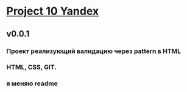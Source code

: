# [Project 10 Yandex](arzamastsev.github.io)

## v0.0.1
### Проект реализующий валидацию через pattern в HTML
### HTML, CSS, GIT.
### я меняю readme